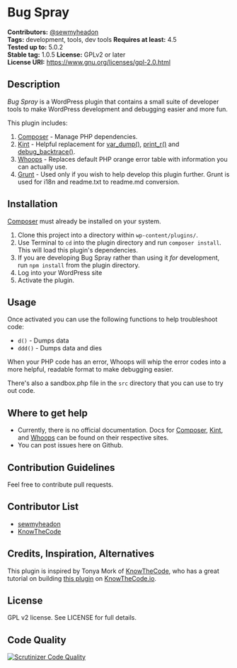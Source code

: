 # Bug Spray #
**Contributors:** [@sewmyheadon](https://profiles.wordpress.org/@sewmyheadon)  
**Tags:** development, tools, dev tools
**Requires at least:** 4.5  
**Tested up to:** 5.0.2  
**Stable tag:** 1.0.5
**License:** GPLv2 or later  
**License URI:** https://www.gnu.org/licenses/gpl-2.0.html  

## Description ##

_Bug Spray_ is a WordPress plugin that contains a small suite of developer tools to make WordPress development and debugging easier and more fun.

This plugin includes:

1. [Composer](https://getcomposer.org/) - Manage PHP dependencies.
2. [Kint](https://github.com/kint-php/kint) - Helpful replacement for [var_dump()](http://php.net/manual/en/function.var-dump.php), [print_r()](http://php.net/manual/en/function.print-r.php) and [debug_backtrace()](http://php.net/manual/en/function.debug-backtrace.php).
3. [Whoops](https://github.com/filp/whoops) - Replaces default PHP orange error table with information you can actually use.
4. [Grunt](https://gruntjs.com/) - Used only if you wish to help develop this plugin further. Grunt is used for i18n and readme.txt to readme.md conversion.

## Installation ##
[Composer](https://getcomposer.org/) must already be installed on your system.

1. Clone this project into a directory within `wp-content/plugins/`.
1. Use Terminal to `cd` into the plugin directory and run `composer install`. This will load this plugin's dependencies.
1. If you are developing Bug Spray rather than using it _for_ development, run `npm install` from the plugin directory.
1. Log into your WordPress site
1. Activate the plugin.

## Usage ##

Once activated you can use the following functions to help troubleshoot code:

* `d()` - Dumps data
* `ddd()` - Dumps data and dies

When your PHP code has an error, Whoops will whip the error codes into a more helpful, readable format to make debugging easier.

There's also a sandbox.php file in the `src` directory that you can use to try out code.

## Where to get help ##

* Currently, there is no official documentation. Docs for [Composer](https://getcomposer.org/), [Kint](http://raveren.github.io/kint/), and [Whoops](https://github.com/filp/whoops) can be found on their respective sites. 
* You can post issues here on Github.

## Contribution Guidelines ##
Feel free to contribute pull requests.

## Contributor List ##
* [sewmyheadon](https://github.com/sewmyheadon)
* [KnowTheCode](https://github.com/KnowTheCode)

## Credits, Inspiration, Alternatives ##
This plugin is inspired by Tonya Mork of [KnowTheCode](https://github.com/KnowTheCode), who has a great tutorial on building [this plugin](https://github.com/KnowTheCode/WordPress-Starter-Plugin-Lab) on [KnowTheCode.io](https://knowthecode.io/).

## License ##
GPL v2 license. See LICENSE for full details.

## Code Quality ##
[![Scrutinizer Code Quality](https://scrutinizer-ci.com/g/sewmyheadon/bug-spray/badges/quality-score.png?b=development)](https://scrutinizer-ci.com/g/sewmyheadon/bug-spray/?branch=development)
